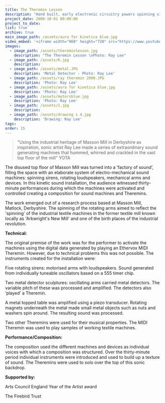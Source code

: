 ```yaml
---
title: The Theremin Lesson
description: 'Hand built, early electronic circuitry powers spinning sirens, rotating loudspeakers, mechanical arms and machines.'
project_date: 2000-10-01 00:00:00
project_to_date:
list: true
archive: true
main_image_path: /assets/aura for kinetica blue.jpg
video_embed: '<iframe width="960" height="720" src="https://www.youtube-nocookie.com/embed/AGaNFEwHL2Y?rel=0" frameborder="0" allowfullscreen></iframe>'
images:
  - image_path: /assets/thereminlesson.jpg
    description: "The Theremin Lesson \nPhoto: Ray Lee"
  - image_path: /assets/6.jpg
    description:
  - image_path: /assets/metal.JPG
    description: 'Metal Detector - Photo: Ray Lee'
  - image_path: /assets/ray theremin 2000.JPG
    description: 'Photo: Ray Lee'
  - image_path: /assets/aura for kinetica blue.jpg
    description: 'Photo: Ray Lee'
  - image_path: /assets/motorsblue.jpg
    description: 'Photo: Ray Lee'
  - image_path: /assets/1.jpg
    description:
  - image_path: /assets/drawing s 4.jpg
    description: 'Drawing: Ray Lee'
tags:
order: 15
---
```



> "Using the industrial heritage of Masson Mill in Derbyshire as inspiration, sonic artist Ray Lee made a series of extraordinary sound generating machines that hummed, whirred and crackled in the vast top floor of the mill" YOTA

The disused top floor of Masson Mill was turned into a ‘factory of sound’, filling the space with an elaborate system of electro-mechanical sound machines: spinning sirens, rotating loudspeakers, mechanical arms and devices. In this kinetic sound installation, the audience witnessed thirty-minute performances during which the machines were activated and controlled creating a composition for sound machines and Theremins.

The work emerged out of a research process based at Masson Mill, Matlock, Derbyshire. The spinning of the rotating arms aimed to reflect the 'spinning' of the industrial textile machines in the former textile mill known locally as 'Arkwright's New Mill' and one of the birth places of the industrial revolution.

**Technical:**

The original premise of the work was for the performer to activate the machines using the digital data generated by playing an Ethervox MIDI Theremin. However, due to technical problems this was not possible. The instruments created for the installation were:

Five rotating sirens: motorised arms with loudspeakers. Sound generated from individually tuneable oscillators based on a 555 timer chip.

Two metal detector sculptures: oscillating arms carried metal detectors. The variable pitch of these was processed and amplified. The detectors also ‘played’ a Theremin.

A metal topped table was amplified using a piezo transducer. Rotating magnets underneath the metal made small metal objects such as nuts and washers spin around. The resulting sound was processed.

Two other Theremins were used for their musical properties. The MIDI Theremin was used to play samples of working textile machines.

**Performance/Composition:**

The composition used the different machines and devices as individual voices with which a composition was structured. Over the thirty-minute period individual instruments were introduced and used to build up a texture of sound. The Theremins were used to solo over the top of this sonic backdrop.

**Supported by:**

Arts Council England Year of the Artist award

The Firebird Trust